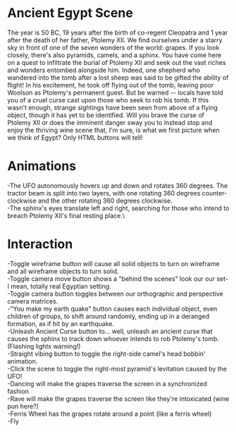 # Ancient Egypt Scene
The year is 50 BC, 19 years after the birth of co-regent Cleopatra and 1 year after the death of her father, Ptolemy XII. We find ourselves under a starry sky in front of one of the seven wonders of the world: grapes. If you look closely, there's also pyramids, camels, and a sphinx. You have come here on a quest to infiltrate the burial of Ptolemy XII and seek out the vast riches and wonders entombed alongside him. Indeed, one shepherd who wandered into the tomb after a lost sheep was said to be gifted the ability of flight! In his excitement, he took off flying out of the tomb, leaving poor Woolson as Ptolemy's permanent guest. But be warned -- locals have told you of a cruel curse cast upon those who seek to rob his tomb. If this wasn't enough, strange sightings have been seen from above of a flying object, though it has yet to be identified. Will you brave the curse of Ptolemy XII or does the imminent danger sway you to instead stop and enjoy the thriving wine scene that, I'm sure, is what we first picture when we think of Egypt? Only HTML buttons will tell!

# Animations
-The UFO autonomously hovers up and down and rotates 360 degrees. The tractor beam is split into two layers, with one rotating 360 degrees counter-clockwise and the other rotating 360 degrees clockwise.\
-The sphinx's eyes translate left and right, searching for those who intend to breach Ptolemy XII's final resting place.\

# Interaction
-Toggle wireframe button will cause all solid objects to turn on wireframe and all wireframe objects to turn solid.\
-Toggle camera move button shows a "behind the scenes" look our our set- I mean, totally real Egyptian setting.\
-Toggle camera button toggles between our orthographic and perspective camera matrices.\
-"You make my earth quake" button causes each individual object, even children of groups, to shift around randomly, ending up in a deranged formation, as if hit by an earthquake.\
-Unleash Ancient Curse button to... well, unleash an ancient curse that causes the sphinx to track down whoever intends to rob Ptolemy's tomb. (Flashing lights warning!)\
-Straight vibing button to toggle the right-side camel's head bobbin' animation.\
-Click the scene to toggle the right-most pyramid's levitation caused by the UFO!\
-Dancing will make the grapes traverse the screen in a synchronized fashion\
-Rave will make the grapes traverse the screen like they're intoxicated (wine pun here?)\
-Ferris Wheel has the grapes rotate around a point (like a ferris wheel)\
-Fly
